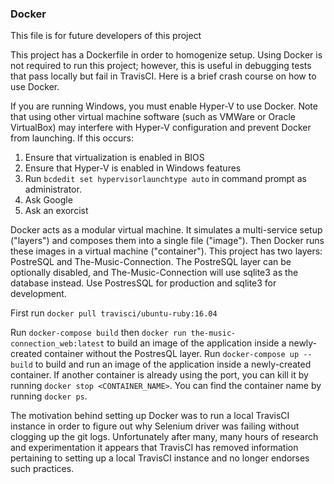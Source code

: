 ### Docker

This file is for future developers of this project

This project has a Dockerfile in order to homogenize setup. Using Docker is not required to run this project; however, this is useful in debugging tests that pass locally but fail in TravisCI. Here is a brief crash course on how to use Docker.

If you are running Windows, you must enable Hyper-V to use Docker. Note that using other virtual machine software (such as VMWare or Oracle VirtualBox) may interfere with Hyper-V configuration and prevent Docker from launching. If this occurs:

1. Ensure that virtualization is enabled in BIOS
2. Ensure that Hyper-V is enabled in Windows features
3. Run `bcdedit set hypervisorlaunchtype auto` in command prompt as administrator.
4. Ask Google
5. Ask an exorcist

Docker acts as a modular virtual machine. It simulates a multi-service setup ("layers") and composes them into a single file ("image"). Then Docker runs these images in a virtual machine ("container"). This project has two layers: PostreSQL and The-Music-Connection. The PostreSQL layer can be optionally disabled, and The-Music-Connection will use sqlite3 as the database instead. Use PostresSQL for production and sqlite3 for development.

First run `docker pull travisci/ubuntu-ruby:16.04`

Run `docker-compose build` then `docker run the-music-connection_web:latest` to build an image of the application inside a newly-created container without the PostresQL layer. Run `docker-compose up --build` to build and run an image of the application inside a newly-created container. If another container is already using the port, you can kill it by running `docker stop <CONTAINER_NAME>`. You can find the container name by running `docker ps`.

The motivation behind setting up Docker was to run a local TravisCI instance in order to figure out why Selenium driver was failing without clogging up the git logs. Unfortunately after many, many hours of research and experimentation it appears that TravisCI has removed information pertaining to setting up a local TravisCI instance and no longer endorses such practices.
